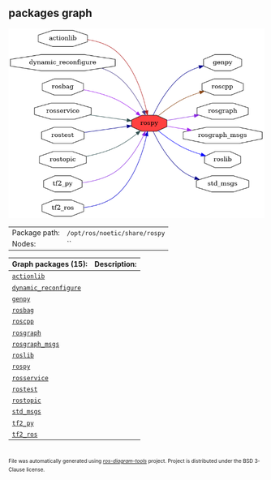 <!--
File was automatically generated using 'ros-diagram-tools' project.
Project is distributed under the BSD 3-Clause license.
-->

## packages graph

[![rospy](rospy.png "rospy")](rospy.png)

|     |     |
| --- | --- |
| Package path: | `/opt/ros/noetic/share/rospy` |
| Nodes: | `` |


| Graph packages (15): | Description: |
| -------------------- | ------------ |
| [`actionlib`](actionlib.html) |  |
| [`dynamic_reconfigure`](dynamic_reconfigure.html) |  |
| [`genpy`](genpy.html) |  |
| [`rosbag`](rosbag.html) |  |
| [`roscpp`](roscpp.html) |  |
| [`rosgraph`](rosgraph.html) |  |
| [`rosgraph_msgs`](rosgraph_msgs.html) |  |
| [`roslib`](roslib.html) |  |
| [`rospy`](rospy.html) |  |
| [`rosservice`](rosservice.html) |  |
| [`rostest`](rostest.html) |  |
| [`rostopic`](rostopic.html) |  |
| [`std_msgs`](std_msgs.html) |  |
| [`tf2_py`](tf2_py.html) |  |
| [`tf2_ros`](tf2_ros.html) |  |


</br>
<font size="1">
File was automatically generated using <a href="https://github.com/anetczuk/ros-diagram-tools"><i>ros-diagram-tools</i></a> project.
Project is distributed under the BSD 3-Clause license.
</font>
